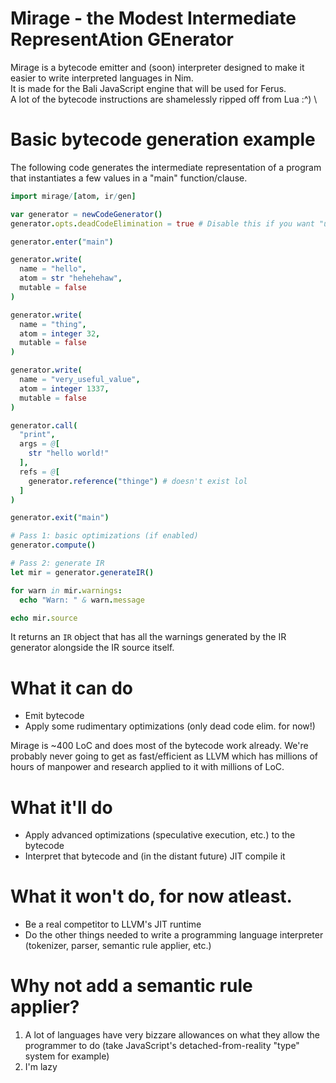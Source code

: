 # Mirage - the **M**odest **I**ntermediate **R**epresentAtion **GE**nerator
Mirage is a bytecode emitter and (soon) interpreter designed to make it easier to write interpreted languages in Nim. \
It is made for the Bali JavaScript engine that will be used for Ferus. \
A lot of the bytecode instructions are shamelessly ripped off from Lua :^) \

# Basic bytecode generation example
The following code generates the intermediate representation of a program that instantiates a few values in a "main" function/clause.
```nim
import mirage/[atom, ir/gen]

var generator = newCodeGenerator()
generator.opts.deadCodeElimination = true # Disable this if you want "unused write" warnings.

generator.enter("main")

generator.write(
  name = "hello",
  atom = str "hehehehaw",
  mutable = false
)

generator.write(
  name = "thing",
  atom = integer 32,
  mutable = false
)

generator.write(
  name = "very_useful_value",
  atom = integer 1337,
  mutable = false
)

generator.call(
  "print",
  args = @[
    str "hello world!"
  ],
  refs = @[
    generator.reference("thinge") # doesn't exist lol
  ]
)

generator.exit("main")

# Pass 1: basic optimizations (if enabled)
generator.compute()

# Pass 2: generate IR
let mir = generator.generateIR()

for warn in mir.warnings:
  echo "Warn: " & warn.message

echo mir.source
```
It returns an `IR` object that has all the warnings generated by the IR generator alongside the IR source itself.

# What it can do
- Emit bytecode
- Apply some rudimentary optimizations (only dead code elim. for now!)

Mirage is ~400 LoC and does most of the bytecode work already. We're probably never going to get as fast/efficient as LLVM which has millions of hours of manpower and research applied to it with millions of LoC.

# What it'll do
- Apply advanced optimizations (speculative execution, etc.) to the bytecode
- Interpret that bytecode and (in the distant future) JIT compile it

# What it won't do, for now atleast.
- Be a real competitor to LLVM's JIT runtime
- Do the other things needed to write a programming language interpreter (tokenizer, parser, semantic rule applier, etc.)

# Why not add a semantic rule applier?
1. A lot of languages have very bizzare allowances on what they allow the programmer to do (take JavaScript's detached-from-reality "type" system for example)
2. I'm lazy

